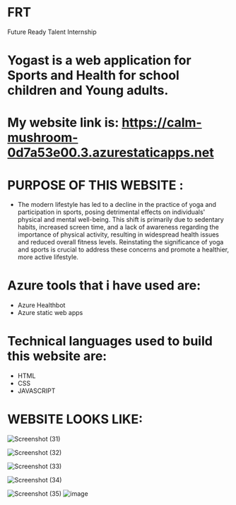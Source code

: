 # FRT
Future  Ready Talent Internship 
# Yogast is a web application for Sports and Health for school children and Young adults.
# My website link is: https://calm-mushroom-0d7a53e00.3.azurestaticapps.net
# PURPOSE OF THIS WEBSITE :
* The modern lifestyle has led to a decline in the practice of yoga and participation in sports, posing detrimental effects on individuals' physical and mental well-being. This shift is primarily due to sedentary habits, increased screen time, and a lack of awareness regarding the importance of physical activity, resulting in widespread health issues and reduced overall fitness levels. Reinstating the significance of yoga and sports is crucial to address these concerns and promote a healthier, more active lifestyle.
# Azure tools that i have used are:
* Azure Healthbot
* Azure static web apps

# Technical languages used to build this website are:
* HTML
* CSS
* JAVASCRIPT

# WEBSITE LOOKS LIKE:




![Screenshot (31)](https://github.com/Sravs4354/FRT/assets/113784969/20a694b2-2055-4bf5-b4bf-2a279b677c6d)

![Screenshot (32)](https://github.com/Sravs4354/FRT/assets/113784969/13d931ad-abf4-4c35-be3e-3aa262634fe1)


![Screenshot (33)](https://github.com/Sravs4354/FRT/assets/113784969/059e5924-14ba-440e-b0e7-10c80811e8c3)

![Screenshot (34)](https://github.com/Sravs4354/FRT/assets/113784969/fab5194e-97cf-46b6-b194-31cc55db674b)


![Screenshot (35)](https://github.com/Sravs4354/FRT/assets/113784969/80bd477c-2da2-447e-a7ed-a6181db3284d)
![image](https://github.com/Sravs4354/FRT/assets/113784969/5a361023-9286-49d5-9685-eabc20be28c8)


